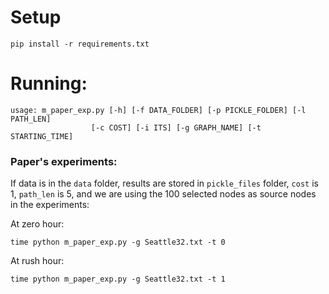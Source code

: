 # Setup

    pip install -r requirements.txt
    
# Running:

    usage: m_paper_exp.py [-h] [-f DATA_FOLDER] [-p PICKLE_FOLDER] [-l PATH_LEN]
                      [-c COST] [-i ITS] [-g GRAPH_NAME] [-t STARTING_TIME]

    
### Paper's experiments:

If data is in the `data` folder, results are stored in `pickle_files` folder, `cost` is 1, 
`path_len` is 5, and we are using the 100 selected nodes as source nodes in the experiments:
 
At zero hour:

    time python m_paper_exp.py -g Seattle32.txt -t 0

    
At rush hour:

    time python m_paper_exp.py -g Seattle32.txt -t 1


